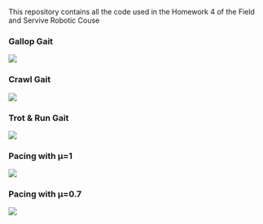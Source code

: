 This repository contains all the code used in the Homework 4 of the Field and Servive Robotic Couse
### Gallop Gait

![](https://raw.githubusercontent.com/salvatoredeluca/FSR_HOMEWORK4/main/media/gallop.gif.gif)


### Crawl Gait
![](https://raw.githubusercontent.com/salvatoredeluca/FSR_HOMEWORK4/main/media/crawl.gif.gif)

### Trot & Run Gait
![](https://raw.githubusercontent.com/salvatoredeluca/FSR_HOMEWORK4/main/media/trot_run.gif.gif)

### Pacing with  μ=1
![](https://raw.githubusercontent.com/salvatoredeluca/FSR_HOMEWORK4/main/media/pacing_1.gif.gif)

### Pacing with  μ=0.7
![](https://raw.githubusercontent.com/salvatoredeluca/FSR_HOMEWORK4/main/media/pacing_07.gif.gif)



